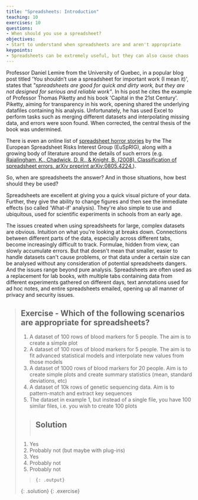 ```yaml
---
title: "Spreadsheets: Introduction"
teaching: 10
exercises: 10
questions:
- When should you use a spreadsheet?
objectives:
- Start to understand when spreadsheets are and aren't appropriate
keypoints:
- Spreadsheets can be extremely useful, but they can also cause chaos
---
```


Professor Daniel Lemire from the University of Quebec, in a popular blog post titled 'You shouldn’t use a spreadsheet for important work (I mean it)', 
states that *"spreadsheets are good for quick and dirty work, but they are not designed for serious and reliable work"*. In his post he cites the
example of Professor Thomas Piketty and his book 'Capital in the 21st Century'. Piketty, aiming for transparency in his work, opening shared the 
underlying datafiles containing his analysis. Unfortunately, he has used Excel to perform tasks such as merging different datasets and interpolating
missing data, and errors were soon found. When corrected, the central thesis of the book was undermined.

There is even an online list of [spreadsheet horror stories](http://www.eusprig.org/horror-stories.htm) by the The European Spreadsheet Risks Interest Group (EuSpRIG), 
along with a growing body of literature around the details of such errors (e.g. [Rajalingham, K., Chadwick, D. R., & Knight, B. (2008). Classification of spreadsheet errors. arXiv preprint arXiv:0805.4224.](https://arxiv.org/abs/0805.4224)).

So, when are spreadsheets the answer? And in those situations, how best should they be used?

Spreadsheets are excellent at giving you a quick visual picture of your data. Further, they give the ability to change figures and then see the 
immediate effects (so called 'What-if' analysis). They're also simple to use and ubiquitous, used for scientific experiments in schools from an early
age.

The issues created when using spreadsheets for large, complex datasets are obvious. Intuition on what you're looking at breaks down. Connections
between different parts of the data, especially across different tabs, become increasingly difficult to track. Formulae, hidden from view, can
slowly accumulate errors. But that doesn't mean that smaller, easier to handle datasets can't cause problems, or that data under a certain size can
be analysed without any consideration of potential spreadsheets dangers. And the issues range beyond pure analysis. Spreadsheets are often used
as a replacement for lab books, with multiple tabs containing data from different experiments gathered on different days, text annotations used for
ad hoc notes, and entire spreadsheets emailed, opening up all manner of privacy and security issues.


> ## Exercise - Which of the following scenarios are appropriate for spreadsheets?
> 
> 1. A dataset of 100 rows of blood markers for 5 people. The aim is to create a simple plot
> 2. A dataset of 100 rows of blood markers for 5 people. The aim is to fit advanced statistical models and interpolate new values from those models
> 3. A dataset of 1000 rows of blood markers for 20 people. Aim is to create simple plots and create summary statistics (mean, standard deviations, etc)
> 4. A dataset of 10k rows of genetic sequencing data. Aim is to pattern-match and extract key sequences
> 5. The dataset in example 1, but instead of a single file, you have 100 similar files, i.e. you wish to create 100 plots
> 
>
> > ## Solution
> >
> >
> > ~~~
> 1. Yes
> 2. Probably not (but maybe with plug-ins)
> 3. Yes
> 4. Probably not
> 5. Probably not
> > ~~~
> > {: .output}
> {: .solution}
{: .exercise}